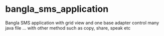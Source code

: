 # bangla_sms_application
Bangla SMS application with grid view and one base adapter control many java file ... with other method such as copy, share, speak etc

